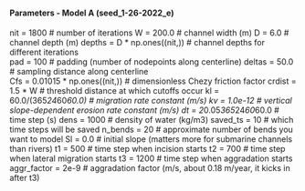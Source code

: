 #### Parameters - Model A (seed_1-26-2022_e)
nit = 1800                   # number of iterations
W = 200.0                    # channel width (m)
D = 6.0                      # channel depth (m)
depths = D * np.ones((nit,))  # channel depths for different iterations  
pad = 100                    # padding (number of nodepoints along centerline)
deltas = 50.0                # sampling distance along centerline           
Cfs = 0.01015 * np.ones((nit,)) # dimensionless Chezy friction factor
crdist = 1.5 * W               # threshold distance at which cutoffs occur
kl = 60.0/(365*24*60*60.0)   # migration rate constant (m/s)
kv =  1.0e-12               # vertical slope-dependent erosion rate constant (m/s)
dt = 2*0.05*365*24*60*60.0     # time step (s)
dens = 1000                  # density of water (kg/m3)
saved_ts = 10                # which time steps will be saved
n_bends = 20                # approximate number of bends you want to model
Sl = 0.0                     # initial slope (matters more for submarine channels than rivers)
t1 = 500                    # time step when incision starts
t2 = 700                    # time step when lateral migration starts
t3 = 1200                    # time step when aggradation starts
aggr_factor = 2e-9         # aggradation factor (m/s, about 0.18 m/year, it kicks in after t3)